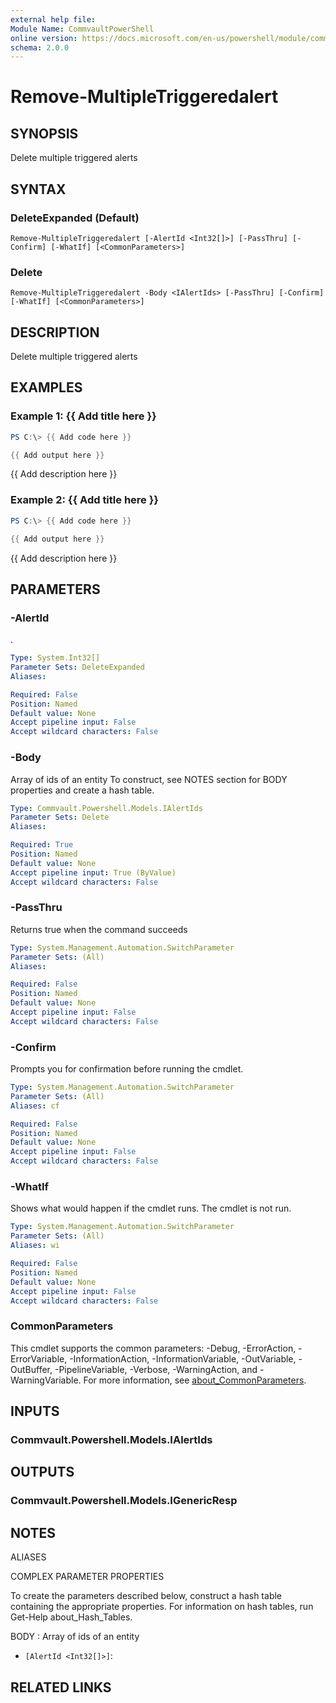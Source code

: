 ```yaml
---
external help file:
Module Name: CommvaultPowerShell
online version: https://docs.microsoft.com/en-us/powershell/module/commvaultpowershell/remove-multipletriggeredalert
schema: 2.0.0
---
```


# Remove-MultipleTriggeredalert

## SYNOPSIS
Delete multiple triggered alerts

## SYNTAX

### DeleteExpanded (Default)
```
Remove-MultipleTriggeredalert [-AlertId <Int32[]>] [-PassThru] [-Confirm] [-WhatIf] [<CommonParameters>]
```

### Delete
```
Remove-MultipleTriggeredalert -Body <IAlertIds> [-PassThru] [-Confirm] [-WhatIf] [<CommonParameters>]
```

## DESCRIPTION
Delete multiple triggered alerts

## EXAMPLES

### Example 1: {{ Add title here }}
```powershell
PS C:\> {{ Add code here }}

{{ Add output here }}
```

{{ Add description here }}

### Example 2: {{ Add title here }}
```powershell
PS C:\> {{ Add code here }}

{{ Add output here }}
```

{{ Add description here }}

## PARAMETERS

### -AlertId
.

```yaml
Type: System.Int32[]
Parameter Sets: DeleteExpanded
Aliases:

Required: False
Position: Named
Default value: None
Accept pipeline input: False
Accept wildcard characters: False
```

### -Body
Array of ids of an entity
To construct, see NOTES section for BODY properties and create a hash table.

```yaml
Type: Commvault.Powershell.Models.IAlertIds
Parameter Sets: Delete
Aliases:

Required: True
Position: Named
Default value: None
Accept pipeline input: True (ByValue)
Accept wildcard characters: False
```

### -PassThru
Returns true when the command succeeds

```yaml
Type: System.Management.Automation.SwitchParameter
Parameter Sets: (All)
Aliases:

Required: False
Position: Named
Default value: None
Accept pipeline input: False
Accept wildcard characters: False
```

### -Confirm
Prompts you for confirmation before running the cmdlet.

```yaml
Type: System.Management.Automation.SwitchParameter
Parameter Sets: (All)
Aliases: cf

Required: False
Position: Named
Default value: None
Accept pipeline input: False
Accept wildcard characters: False
```

### -WhatIf
Shows what would happen if the cmdlet runs.
The cmdlet is not run.

```yaml
Type: System.Management.Automation.SwitchParameter
Parameter Sets: (All)
Aliases: wi

Required: False
Position: Named
Default value: None
Accept pipeline input: False
Accept wildcard characters: False
```

### CommonParameters
This cmdlet supports the common parameters: -Debug, -ErrorAction, -ErrorVariable, -InformationAction, -InformationVariable, -OutVariable, -OutBuffer, -PipelineVariable, -Verbose, -WarningAction, and -WarningVariable. For more information, see [about_CommonParameters](http://go.microsoft.com/fwlink/?LinkID=113216).

## INPUTS

### Commvault.Powershell.Models.IAlertIds

## OUTPUTS

### Commvault.Powershell.Models.IGenericResp

## NOTES

ALIASES

COMPLEX PARAMETER PROPERTIES

To create the parameters described below, construct a hash table containing the appropriate properties. For information on hash tables, run Get-Help about_Hash_Tables.


BODY <IAlertIds>: Array of ids of an entity
  - `[AlertId <Int32[]>]`: 

## RELATED LINKS

